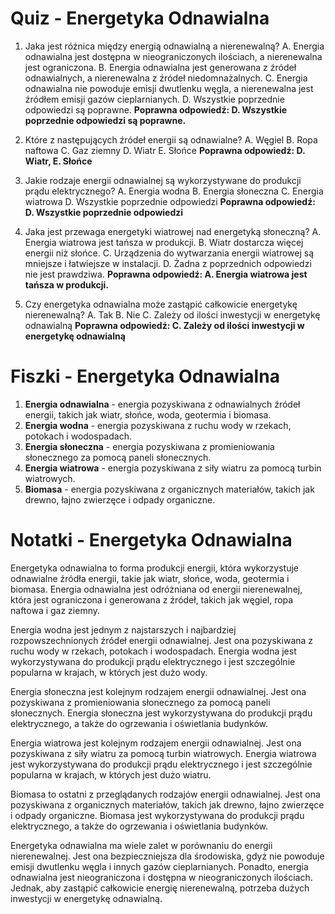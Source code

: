  # Quiz - Energetyka Odnawialna

1. Jaka jest różnica między energią odnawialną a nierenewalną?
   A. Energia odnawialna jest dostępna w nieograniczonych ilościach, a nierenewalna jest ograniczona.
   B. Energia odnawialna jest generowana z źródeł odnawialnych, a nierenewalna z źródeł niedomnażalnych.
   C. Energia odnawialna nie powoduje emisji dwutlenku węgla, a nierenewalna jest źródłem emisji gazów cieplarnianych.
   D. Wszystkie poprzednie odpowiedzi są poprawne.
   **Poprawna odpowiedź: D. Wszystkie poprzednie odpowiedzi są poprawne.**

2. Które z następujących źródeł energii są odnawialne?
   A. Węgiel
   B. Ropa naftowa
   C. Gaz ziemny
   D. Wiatr
   E. Słońce
   **Poprawna odpowiedź: D. Wiatr, E. Słońce**

3. Jakie rodzaje energii odnawialnej są wykorzystywane do produkcji prądu elektrycznego?
   A. Energia wodna
   B. Energia słoneczna
   C. Energia wiatrowa
   D. Wszystkie poprzednie odpowiedzi
   **Poprawna odpowiedź: D. Wszystkie poprzednie odpowiedzi**

4. Jaka jest przewaga energetyki wiatrowej nad energetyką słoneczną?
   A. Energia wiatrowa jest tańsza w produkcji.
   B. Wiatr dostarcza więcej energii niż słońce.
   C. Urządzenia do wytwarzania energii wiatrowej są mniejsze i łatwiejsze w instalacji.
   D. Żadna z poprzednich odpowiedzi nie jest prawdziwa.
   **Poprawna odpowiedź: A. Energia wiatrowa jest tańsza w produkcji.**

5. Czy energetyka odnawialna może zastąpić całkowicie energetykę nierenewalną?
   A. Tak
   B. Nie
   C. Zależy od ilości inwestycji w energetykę odnawialną
   **Poprawna odpowiedź: C. Zależy od ilości inwestycji w energetykę odnawialną**

# Fiszki - Energetyka Odnawialna

1. **Energia odnawialna** - energia pozyskiwana z odnawialnych źródeł energii, takich jak wiatr, słońce, woda, geotermia i biomasa.
2. **Energia wodna** - energia pozyskiwana z ruchu wody w rzekach, potokach i wodospadach.
3. **Energia słoneczna** - energia pozyskiwana z promieniowania słonecznego za pomocą paneli słonecznych.
4. **Energia wiatrowa** - energia pozyskiwana z siły wiatru za pomocą turbin wiatrowych.
5. **Biomasa** - energia pozyskiwana z organicznych materiałów, takich jak drewno, łajno zwierzęce i odpady organiczne.

# Notatki - Energetyka Odnawialna

Energetyka odnawialna to forma produkcji energii, która wykorzystuje odnawialne źródła energii, takie jak wiatr, słońce, woda, geotermia i biomasa. Energia odnawialna jest odróżniana od energii nierenewalnej, która jest ograniczona i generowana z źródeł, takich jak węgiel, ropa naftowa i gaz ziemny.

Energia wodna jest jednym z najstarszych i najbardziej rozpowszechnionych źródeł energii odnawialnej. Jest ona pozyskiwana z ruchu wody w rzekach, potokach i wodospadach. Energia wodna jest wykorzystywana do produkcji prądu elektrycznego i jest szczególnie popularna w krajach, w których jest dużo wody.

Energia słoneczna jest kolejnym rodzajem energii odnawialnej. Jest ona pozyskiwana z promieniowania słonecznego za pomocą paneli słonecznych. Energia słoneczna jest wykorzystywana do produkcji prądu elektrycznego, a także do ogrzewania i oświetlania budynków.

Energia wiatrowa jest kolejnym rodzajem energii odnawialnej. Jest ona pozyskiwana z siły wiatru za pomocą turbin wiatrowych. Energia wiatrowa jest wykorzystywana do produkcji prądu elektrycznego i jest szczególnie popularna w krajach, w których jest dużo wiatru.

Biomasa to ostatni z przeglądanych rodzajów energii odnawialnej. Jest ona pozyskiwana z organicznych materiałów, takich jak drewno, łajno zwierzęce i odpady organiczne. Biomasa jest wykorzystywana do produkcji prądu elektrycznego, a także do ogrzewania i oświetlania budynków.

Energetyka odnawialna ma wiele zalet w porównaniu do energii nierenewalnej. Jest ona bezpieczniejsza dla środowiska, gdyż nie powoduje emisji dwutlenku węgla i innych gazów cieplarnianych. Ponadto, energia odnawialna jest nieograniczona i dostępna w nieograniczonych ilościach. Jednak, aby zastąpić całkowicie energię nierenewalną, potrzeba dużych inwestycji w energetykę odnawialną.